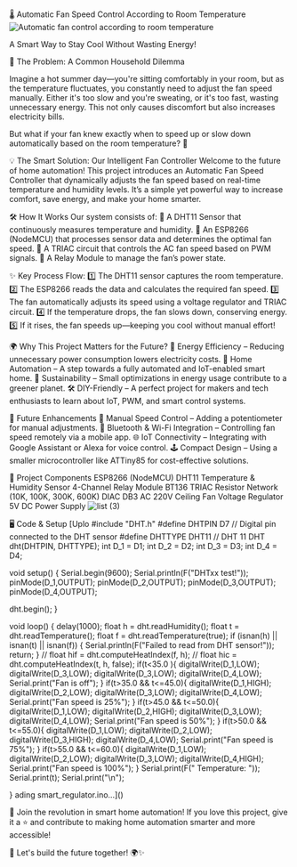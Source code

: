 🌡️ Automatic Fan Speed Control According to Room Temperature
![Automatic fan control according to room temperature](https://github.com/user-attachments/assets/d7975d7b-eca6-4a61-b453-9240df32ef7c)

A Smart Way to Stay Cool Without Wasting Energy!

🚀 The Problem: A Common Household Dilemma

Imagine a hot summer day—you're sitting comfortably in your room, but as the temperature fluctuates, you constantly need to adjust the fan speed manually. Either it's too slow and you're sweating, or it's too fast, wasting unnecessary energy. This not only causes discomfort but also increases electricity bills.


But what if your fan knew exactly when to speed up or slow down automatically based on the room temperature? 🤔

💡 The Smart Solution: Our Intelligent Fan Controller
Welcome to the future of home automation! This project introduces an Automatic Fan Speed Controller that dynamically adjusts the fan speed based on real-time temperature and humidity levels. It’s a simple yet powerful way to increase comfort, save energy, and make your home smarter.

🛠️ How It Works
Our system consists of:
🔹 A DHT11 Sensor that continuously measures temperature and humidity.
🔹 An ESP8266 (NodeMCU) that processes sensor data and determines the optimal fan speed.
🔹 A TRIAC circuit that controls the AC fan speed based on PWM signals.
🔹 A Relay Module to manage the fan’s power state.

✨ Key Process Flow:
1️⃣ The DHT11 sensor captures the room temperature.
2️⃣ The ESP8266 reads the data and calculates the required fan speed.
3️⃣ The fan automatically adjusts its speed using a voltage regulator and TRIAC circuit.
4️⃣ If the temperature drops, the fan slows down, conserving energy.
5️⃣ If it rises, the fan speeds up—keeping you cool without manual effort!

🌍 Why This Project Matters for the Future?
💚 Energy Efficiency – Reducing unnecessary power consumption lowers electricity costs.
🏡 Home Automation – A step towards a fully automated and IoT-enabled smart home.
🌱 Sustainability – Small optimizations in energy usage contribute to a greener planet.
🛠️ DIY-Friendly – A perfect project for makers and tech enthusiasts to learn about IoT, PWM, and smart control systems.

🔮 Future Enhancements
🚀 Manual Speed Control – Adding a potentiometer for manual adjustments.
📶 Bluetooth & Wi-Fi Integration – Controlling fan speed remotely via a mobile app.
🌐 IoT Connectivity – Integrating with Google Assistant or Alexa for voice control.
🕹️ Compact Design – Using a smaller microcontroller like ATTiny85 for cost-effective solutions.

📜 Project Components
ESP8266 (NodeMCU)
DHT11 Temperature & Humidity Sensor
4-Channel Relay Module
BT136 TRIAC
Resistor Network (10K, 100K, 300K, 600K)
DIAC DB3
AC 220V Ceiling Fan
Voltage Regulator
5V DC Power Supply
![list (3)](https://github.com/user-attachments/assets/1fb0888d-7614-4cef-ab22-2b991c8a1525)

🖥️ Code & Setup
[Uplo 
#include "DHT.h"
#define DHTPIN D7     // Digital pin connected to the DHT sensor
#define DHTTYPE DHT11   // DHT 11
DHT dht(DHTPIN, DHTTYPE);
int D_1 = D1;
int D_2 = D2;
int D_3 = D3;
int D_4 = D4;


void setup() {
  Serial.begin(9600);
  Serial.println(F("DHTxx test!"));
  pinMode(D_1,OUTPUT);
   pinMode(D_2,OUTPUT);
    pinMode(D_3,OUTPUT);
    pinMode(D_4,OUTPUT);

  dht.begin();
}

void loop() {
  delay(1000);
  float h = dht.readHumidity();
  float t = dht.readTemperature();
  float f = dht.readTemperature(true);
  if (isnan(h) || isnan(t) || isnan(f))
  {
    Serial.println(F("Failed to read from DHT sensor!"));
    return;
  }
 // float hif = dht.computeHeatIndex(f, h);
 // float hic = dht.computeHeatIndex(t, h, false);
  if(t<35.0 ){
    digitalWrite(D_1,LOW);
    digitalWrite(D_3,LOW);
    digitalWrite(D_3,LOW);
    digitalWrite(D_4,LOW);
    Serial.print("Fan is off");
  }
    if(t>35.0 && t<=45.0){
   digitalWrite(D_1,HIGH);
    digitalWrite(D_2,LOW);
    digitalWrite(D_3,LOW);
    digitalWrite(D_4,LOW);
    Serial.print("Fan speed is 25%");
  }
    if(t>45.0 && t<=50.0){
    digitalWrite(D_1,LOW);
    digitalWrite(D_2,HIGH);
    digitalWrite(D_3,LOW);
    digitalWrite(D_4,LOW);
    Serial.print("Fan speed is 50%");
  }
     if(t>50.0 && t<=55.0){
    digitalWrite(D_1,LOW);
    digitalWrite(D_2,LOW);
    digitalWrite(D_3,HIGH);
    digitalWrite(D_4,LOW);
    Serial.print("Fan speed is 75%");
  }
 if(t>55.0 && t<=60.0){
    digitalWrite(D_1,LOW);
    digitalWrite(D_2,LOW);
    digitalWrite(D_3,LOW);
    digitalWrite(D_4,HIGH);
    Serial.print("Fan speed is 100%");
  }
  Serial.print(F("  Temperature: "));
  Serial.print(t);
  Serial.print("\n");
    

}
ading smart_regulator.ino…]()

🚀 Join the revolution in smart home automation! If you love this project, give it a ⭐️ and contribute to making home automation smarter and more accessible!

🔗 Let's build the future together! 🌍✨
